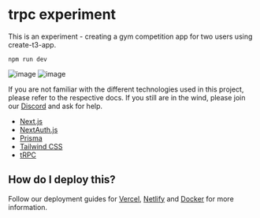 # trpc experiment
This is an experiment - creating a gym competition app for two users using create-t3-app.

`npm run dev`

![image](https://user-images.githubusercontent.com/65413229/215118875-239372e5-d93d-42fb-8df8-de2434fb841d.png)
![image](https://user-images.githubusercontent.com/65413229/215118931-41334b69-e8ba-4d1f-b2fe-c00501c6d686.png)


If you are not familiar with the different technologies used in this project, please refer to the respective docs. If you still are in the wind, please join our [Discord](https://t3.gg/discord) and ask for help.

- [Next.js](https://nextjs.org)
- [NextAuth.js](https://next-auth.js.org)
- [Prisma](https://prisma.io)
- [Tailwind CSS](https://tailwindcss.com)
- [tRPC](https://trpc.io)

## How do I deploy this?

Follow our deployment guides for [Vercel](https://create.t3.gg/en/deployment/vercel), [Netlify](https://create.t3.gg/en/deployment/netlify) and [Docker](https://create.t3.gg/en/deployment/docker) for more information.
